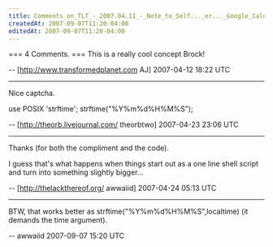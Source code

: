 ```yaml
---
title: Comments_on_TLT_-_2007.04.11_-_Note_to_Self..._er..._Google_Calendar
createdAt: 2007-09-07T11:20-04:00
editedAt: 2007-09-07T11:20-04:00
---
```


=== 4 Comments. ===
This is a really cool concept Brock!

-- [http://www.transformedplanet.com AJ] 2007-04-12 18:22 UTC


----

Nice captcha.

  use POSIX 'strftime';
  strftime("%Y%m%d%H%M%S");

-- [http://theorb.livejournal.com/ theorbtwo] 2007-04-23 23:06 UTC


----

Thanks (for both the compliment and the code).

I guess that's what happens when things start out as a one line shell script and turn into something slightly bigger...

-- [http://thelackthereof.org/ awwaiid] 2007-04-24 05:13 UTC


----

BTW, that works better as strftime("%Y%m%d%H%M%S",localtime) (it demands the time argument).

-- awwaiid 2007-09-07 15:20 UTC


